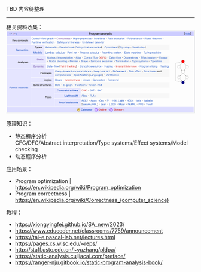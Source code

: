 TBD 内容待整理

--- 
相关资料收集：    
![程序分析](../imgs/program-analysis/image.png)


原理知识：    
- 静态程序分析    
CFG/DFG/Abstract interpretation/Type systems/Effect systems/Model checking
- 动态程序分析

应用场景：    
- Program optimization | https://en.wikipedia.org/wiki/Program_optimization
- Program correctness | https://en.wikipedia.org/wiki/Correctness_(computer_science)

教程：    
- https://xiongyingfei.github.io/SA_new/2023/
- https://www.educoder.net/classrooms/7759/announcement
- https://tai-e.pascal-lab.net/lectures.html
- https://pages.cs.wisc.edu/~reps/
- http://staff.ustc.edu.cn/~yuzhang/pldpa/
- https://static-analysis.cuijiacai.com/preface/
- https://ranger-nju.gitbook.io/static-program-analysis-book/